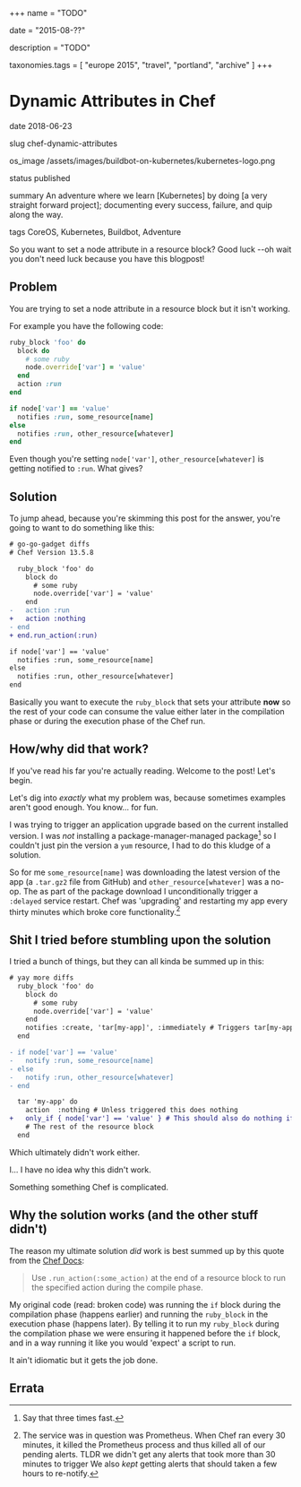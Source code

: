 +++
name = "TODO"

date = "2015-08-??"

description = "TODO"

taxonomies.tags = [
    "europe 2015", "travel", "portland", "archive"
]
+++
# Dynamic Attributes in Chef

date
2018-06-23

slug
chef-dynamic-attributes

os_image
/assets/images/buildbot-on-kubernetes/kubernetes-logo.png

status
published

summary
An adventure where we learn \[Kubernetes\] by doing \[a very straight
forward project\]; documenting every success, failure, and quip along
the way.

tags
CoreOS, Kubernetes, Buildbot, Adventure

So you want to set a node attribute in a resource block? Good luck --oh
wait you don't need luck because you have this blogpost!

## Problem

You are trying to set a node attribute in a resource block but it isn't
working.

For example you have the following code:

``` ruby
ruby_block 'foo' do
  block do
    # some ruby
    node.override['var'] = 'value'
  end
  action :run
end

if node['var'] == 'value'
  notifies :run, some_resource[name]
else
  notifies :run, other_resource[whatever]
end
```

Even though you're setting `node['var']`, `other_resource[whatever]` is
getting notified to `:run`. What gives?

## Solution

To jump ahead, because you're skimming this post for the answer, you're
going to want to do something like this:

``` diff
# go-go-gadget diffs
# Chef Version 13.5.8

  ruby_block 'foo' do
    block do
      # some ruby
      node.override['var'] = 'value'
    end
-   action :run
+   action :nothing
- end
+ end.run_action(:run)

if node['var'] == 'value'
  notifies :run, some_resource[name]
else
  notifies :run, other_resource[whatever]
end
```

Basically you want to execute the `ruby_block` that sets your attribute
**now** so the rest of your code can consume the value either later in
the compilation phase or during the execution phase of the Chef run.

## How/why did that work?

If you've read his far you're actually reading. Welcome to the post!
Let's begin.

Let's dig into *exactly* what my problem was, because sometimes examples
aren't good enough. You know... for fun.

I was trying to trigger an application upgrade based on the current
installed version. I was *not* installing a package-manager-managed
package[^1] so I couldn't just pin the version a `yum` resource, I had
to do this kludge of a solution.

So for me `some_resource[name]` was downloading the latest version of
the app (a `.tar.gz2` file from GitHub) and `other_resource[whatever]`
was a no-op. The as part of the package download I unconditionally
trigger a `:delayed` service restart. Chef was 'upgrading' and
restarting my app every thirty minutes which broke core
functionality.[^2]

## Shit I tried before stumbling upon the solution

I tried a bunch of things, but they can all kinda be summed up in this:

``` diff
# yay more diffs
  ruby_block 'foo' do
    block do
      # some ruby
      node.override['var'] = 'value'
    end
    notifies :create, 'tar[my-app]', :immediately # Triggers tar[my-app] to run now
  end

- if node['var'] == 'value'
-   notify :run, some_resource[name]
- else
-   notify :run, other_resource[whatever]
- end

  tar 'my-app' do
    action  :nothing # Unless triggered this does nothing
+   only_if { node['var'] == 'value' } # This should also do nothing if this isn't true
    # The rest of the resource block
  end
```

Which ultimately didn't work either.

I... I have no idea why this didn't work.

Something something Chef is complicated.

## Why the solution works (and the other stuff didn't)

The reason my ultimate solution *did* work is best summed up by this
quote from the [Chef
Docs](https://docs.chef.io/resource_common.html#run-action):

> Use `.run_action(:some_action)` at the end of a resource block to run
> the specified action during the compile phase.

My original code (read: broken code) was running the `if` block during
the compilation phase (happens earlier) and running the `ruby_block` in
the execution phase (happens later). By telling it to run my
`ruby_block` during the compilation phase we were ensuring it happened
before the `if` block, and in a way running it like you would 'expect' a
script to run.

It ain't idiomatic but it gets the job done.

## Errata

[^1]: Say that three times fast.

[^2]: The service was in question was Prometheus. When Chef ran every 30
    minutes, it killed the Prometheus process and thus killed all of our
    pending alerts. TLDR we didn't get any alerts that took more than 30
    minutes to trigger We also *kept* getting alerts that should taken a
    few hours to re-notify.
